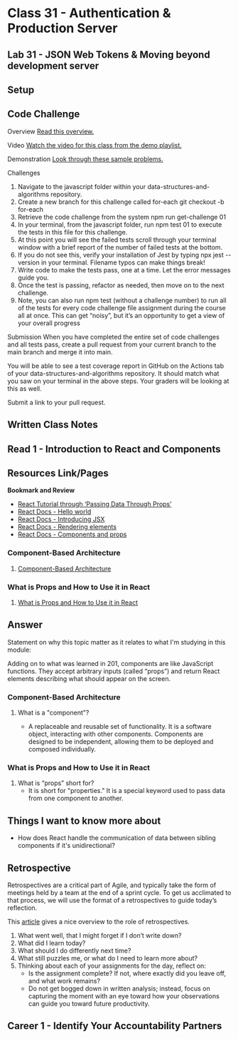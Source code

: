 # Class 31 - Authentication & Production Server

## Lab 31 - JSON Web Tokens & Moving beyond development server

## Setup


## Code Challenge

Overview
[Read this overview.](https://codefellows.github.io/code-301-guide/curriculum/class-01/challenges/)

Video
[Watch the video for this class from the demo playlist.](https://www.youtube.com/playlist?list=PLVngfM2hsbi-L6G8qlWd8RyRbuTamHt3k)

Demonstration
[Look through these sample problems.](https://codefellows.github.io/code-301-guide/curriculum/class-01/challenges/DEMO.html)

Challenges

1. Navigate to the javascript folder within your data-structures-and-algorithms repository.
2. Create a new branch for this challenge called for-each
   git checkout -b for-each
3. Retrieve the code challenge from the system
   npm run get-challenge 01
4. In your terminal, from the javascript folder, run npm test 01 to execute the tests in this file for this challenge.
5. At this point you will see the failed tests scroll through your terminal window with a brief report of the number of failed tests at the bottom.
6. If you do not see this, verify your installation of Jest by typing npx jest --version in your terminal. Filename typos can make things break!
7. Write code to make the tests pass, one at a time. Let the error messages guide you.
8. Once the test is passing, refactor as needed, then move on to the next challenge.
9. Note, you can also run npm test (without a challenge number) to run all of the tests for every code challenge file assignment during the course all at once. This can get “noisy”, but it’s an opportunity to get a view of your overall progress

Submission
When you have completed the entire set of code challenges and all tests pass, create a pull request from your current branch to the main branch and merge it into main.

You will be able to see a test coverage report in GitHub on the Actions tab of your data-structures-and-algorithms repository. It should match what you saw on your terminal in the above steps. Your graders will be looking at this as well.

Submit a link to your pull request.

## Written Class Notes


## Read 1 - Introduction to React and Components

## Resources Link/Pages

**Bookmark and Review**

- [React Tutorial through ‘Passing Data Through Props’](https://react.dev/learn/tutorial-tic-tac-toe)
- [React Docs - Hello world](https://legacy.reactjs.org/docs/hello-world.html)
- [React Docs - Introducing JSX](https://legacy.reactjs.org/docs/introducing-jsx.html)
- [React Docs - Rendering elements](https://legacy.reactjs.org/docs/rendering-elements.html)
- [React Docs - Components and props](https://legacy.reactjs.org/docs/components-and-props.html)

### Component-Based Architecture

1. [Component-Based Architecture](https://www.tutorialspoint.com/software_architecture_design/component_based_architecture.htm)

### What is Props and How to Use it in React

1. [What is Props and How to Use it in React](https://itnext.io/what-is-props-and-how-to-use-it-in-react-da307f500da0)

## Answer

Statement on why this topic matter as it relates to what I'm studying in this module:

Adding on to what was learned in 201, components are like JavaScript functions. They accept arbitrary inputs (called “props”) and return React elements describing what should appear on the screen.

### Component-Based Architecture

1. What is a "component"?

   - A replaceable and reusable set of functionality. It is a software object, interacting with other components. Components are designed to be independent, allowing them to be deployed and composed individually.


### What is Props and How to Use it in React

1. What is “props” short for?
   - It is short for "properties." It is a special keyword used to pass data from one component to another.

## Things I want to know more about

- How does React handle the communication of data between sibling components if it's unidirectional?

## Retrospective

Retrospectives are a critical part of Agile, and typically take the form of meetings held by a team at the end of a sprint cycle. To get us acclimated to that process, we will use the format of a retrospectives to guide today’s reflection.

This [article](https://www.benlinders.com/2013/which-questions-do-you-ask-in-retrospectives/) gives a nice overview to the role of retrospectives.

1. What went well, that I might forget if I don’t write down?
2. What did I learn today?
3. What should I do differently next time?
4. What still puzzles me, or what do I need to learn more about?
5. Thinking about each of your assignments for the day, reflect on:
   - Is the assignment complete? If not, where exactly did you leave off, and what work remains?
   - Do not get bogged down in written analysis; instead, focus on capturing the moment with an eye toward how your observations can guide you toward future productivity.

## Career 1 - Identify Your Accountability Partners
